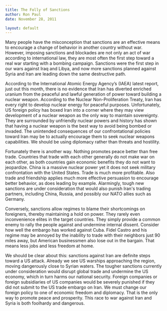 ```yaml
---
title: The Folly of Sanctions
author: Ron Paul
date: November 28, 2011

layout: default
---
```


Many people have the misconception that sanctions are an effective means
to encourage a change of behavior in another country without war.
However, imposing sanctions and blockades are not only an act of war
according to international law, they are most often the first step
toward a real war starting with a bombing campaign. Sanctions were the
first step in our wars against Iraq and Libya, and now more sanctions
planned against Syria and Iran are leading down the same destructive
path.

According to the International Atomic Energy Agency’s (IAEA) latest
report, just out this month, there is no evidence that Iran has
diverted enriched uranium from the peaceful and lawful generation of
power toward building a nuclear weapon. According to the Nuclear
Non-Proliferation Treaty, Iran has every right to develop nuclear
energy for peaceful purposes. Unfortunately, US foreign policy has
boxed Iran into a corner where they may view development of a nuclear
weapon as the only way to maintain sovereignty. They are surrounded by
unfriendly nuclear powers and history has shown that having a nuclear
weapon is the best way to avoid being bombed or invaded. The unintended
consequences of our confrontational policies toward Iran may be to
actually encourage them to seek nuclear weapons capabilities. We should
be using diplomacy rather than threats and hostility.

Fortunately there is another way. Nothing promotes peace better than
free trade. Countries that trade with each other generally do not make
war on each other, as both countries gain economic benefits they do not
want to jeopardize. China is a massive nuclear power yet it does not
seek military confrontation with the United States. Trade is much more
profitable. Also trade and friendship applies much more effective
persuasion to encourage better behavior, as does leading by example.
Alarmingly, tough new sanctions are under consideration that would also
punish Iran's trading partners, including China, Russia, and possibly
our NATO allies such as Germany.

Conversely, sanctions allow regimes to blame their shortcomings on
foreigners, thereby maintaining a hold on power. They rarely even
inconvenience elites in the target countries. They simply provide a
common enemy to rally the people against and undermine internal
dissent. Consider how well the embargo has worked against Cuba. Fidel
Castro and his regime may be annoyed by the inability to trade with
their neighbors just 90 miles away, but American businessmen also lose
out in the bargain. That means less jobs and less freedom at home.

We should be clear about this: sanctions against Iran are definite
steps toward a US attack. Already we see US warships approaching the
region, moving dangerously close to Syrian waters. The tougher
sanctions currently under consideration would disrupt global trade and
undermine the US economy, which in turn harms our national security.
Foreign companies or foreign subsidiaries of US companies would be
severely punished if they did not submit to the US trade embargo on
Iran. We must change our foreign policy to one of economic freedom and
diplomacy. That is the only way to promote peace and prosperity. This
race to war against Iran and Syria is both foolhardy and dangerous.
